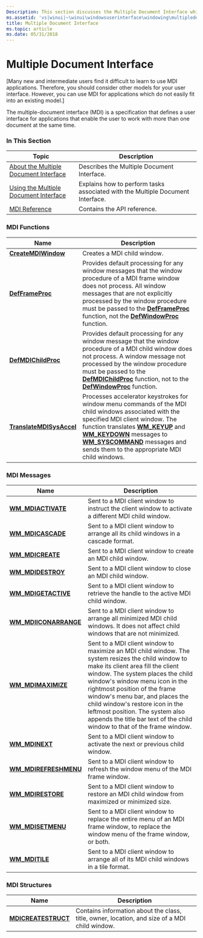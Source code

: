 ```yaml
---
Description: This section discusses the Multiple Document Interface which is a specification that defines a user interface for applications that enable the user to work with more than one document at the same time.
ms.assetid: 'vs|winui|~\winui\windowsuserinterface\windowing\multipledocumentinterface.htm'
title: Multiple Document Interface
ms.topic: article
ms.date: 05/31/2018
---
```


# Multiple Document Interface

\[Many new and intermediate users find it difficult to learn to use MDI applications. Therefore, you should consider other models for your user interface. However, you can use MDI for applications which do not easily fit into an existing model.\]

The multiple-document interface (MDI) is a specification that defines a user interface for applications that enable the user to work with more than one document at the same time.

### In This Section



| Topic                                                                              | Description                                                                               |
|------------------------------------------------------------------------------------|-------------------------------------------------------------------------------------------|
| [About the Multiple Document Interface](about-the-multiple-document-interface.md) | Describes the Multiple Document Interface.<br/>                                     |
| [Using the Multiple Document Interface](using-the-multiple-document-interface.md) | Explains how to perform tasks associated with the Multiple Document Interface.<br/> |
| [MDI Reference](multiple-document-interface-reference.md)                         | Contains the API reference.<br/>                                                    |



 

### MDI Functions



| Name                                                 | Description                                                                                                                                                                                                                                                                                                                                                                |
|------------------------------------------------------|----------------------------------------------------------------------------------------------------------------------------------------------------------------------------------------------------------------------------------------------------------------------------------------------------------------------------------------------------------------------------|
| [**CreateMDIWindow**](/windows/win32/api/winuser/nf-winuser-createmdiwindowa)           | Creates a MDI child window. <br/>                                                                                                                                                                                                                                                                                                                                    |
| [**DefFrameProc**](/windows/win32/api/winuser/nf-winuser-defframeproca)                 | Provides default processing for any window messages that the window procedure of a MDI frame window does not process. All window messages that are not explicitly processed by the window procedure must be passed to the [**DefFrameProc**](/windows/win32/api/winuser/nf-winuser-defframeproca) function, not the [**DefWindowProc**](/windows/desktop/api/winuser/nf-winuser-defwindowproca) function. <br/>                              |
| [**DefMDIChildProc**](/windows/win32/api/winuser/nf-winuser-defmdichildproca)           | Provides default processing for any window message that the window procedure of a MDI child window does not process. A window message not processed by the window procedure must be passed to the [**DefMDIChildProc**](/windows/win32/api/winuser/nf-winuser-defmdichildproca) function, not to the [**DefWindowProc**](/windows/desktop/api/winuser/nf-winuser-defwindowproca) function. <br/>                                             |
| [**TranslateMDISysAccel**](/windows/win32/api/winuser/nf-winuser-translatemdisysaccel) | Processes accelerator keystrokes for window menu commands of the MDI child windows associated with the specified MDI client window. The function translates [**WM\_KEYUP**](/windows/desktop/inputdev/wm-keyup) and [**WM\_KEYDOWN**](/windows/desktop/inputdev/wm-keydown) messages to [**WM\_SYSCOMMAND**](/windows/desktop/menurc/wm-syscommand) messages and sends them to the appropriate MDI child windows. <br/> |



 

### MDI Messages



| Name                                            | Description                                                                                                                                                                                                                                                                                                                                                                                                                                   |
|-------------------------------------------------|-----------------------------------------------------------------------------------------------------------------------------------------------------------------------------------------------------------------------------------------------------------------------------------------------------------------------------------------------------------------------------------------------------------------------------------------------|
| [**WM\_MDIACTIVATE**](wm-mdiactivate.md)       | Sent to a MDI client window to instruct the client window to activate a different MDI child window. <br/>                                                                                                                                                                                                                                                                                                                               |
| [**WM\_MDICASCADE**](wm-mdicascade.md)         | Sent to a MDI client window to arrange all its child windows in a cascade format. <br/>                                                                                                                                                                                                                                                                                                                                                 |
| [**WM\_MDICREATE**](wm-mdicreate.md)           | Sent to a MDI client window to create an MDI child window. <br/>                                                                                                                                                                                                                                                                                                                                                                        |
| [**WM\_MDIDESTROY**](wm-mdidestroy.md)         | Sent to a MDI client window to close an MDI child window. <br/>                                                                                                                                                                                                                                                                                                                                                                         |
| [**WM\_MDIGETACTIVE**](wm-mdigetactive.md)     | Sent to a MDI client window to retrieve the handle to the active MDI child window. <br/>                                                                                                                                                                                                                                                                                                                                                |
| [**WM\_MDIICONARRANGE**](wm-mdiiconarrange.md) | Sent to a MDI client window to arrange all minimized MDI child windows. It does not affect child windows that are not minimized. <br/>                                                                                                                                                                                                                                                                                                  |
| [**WM\_MDIMAXIMIZE**](wm-mdimaximize.md)       | Sent to a MDI client window to maximize an MDI child window. The system resizes the child window to make its client area fill the client window. The system places the child window's window menu icon in the rightmost position of the frame window's menu bar, and places the child window's restore icon in the leftmost position. The system also appends the title bar text of the child window to that of the frame window. <br/> |
| [**WM\_MDINEXT**](wm-mdinext.md)               | Sent to a MDI client window to activate the next or previous child window. <br/>                                                                                                                                                                                                                                                                                                                                                        |
| [**WM\_MDIREFRESHMENU**](wm-mdirefreshmenu.md) | Sent to a MDI client window to refresh the window menu of the MDI frame window. <br/>                                                                                                                                                                                                                                                                                                                                                   |
| [**WM\_MDIRESTORE**](wm-mdirestore.md)         | Sent to a MDI client window to restore an MDI child window from maximized or minimized size. <br/>                                                                                                                                                                                                                                                                                                                                      |
| [**WM\_MDISETMENU**](wm-mdisetmenu.md)         | Sent to a MDI client window to replace the entire menu of an MDI frame window, to replace the window menu of the frame window, or both. <br/>                                                                                                                                                                                                                                                                                           |
| [**WM\_MDITILE**](wm-mditile.md)               | Sent to a MDI client window to arrange all of its MDI child windows in a tile format. <br/>                                                                                                                                                                                                                                                                                                                                             |



 

### MDI Structures



| Name                                       | Description                                                                                               |
|--------------------------------------------|-----------------------------------------------------------------------------------------------------------|
| [**MDICREATESTRUCT**](/windows/win32/api/winuser/ns-winuser-mdicreatestructa) | Contains information about the class, title, owner, location, and size of a MDI child window. <br/> |



 

 

